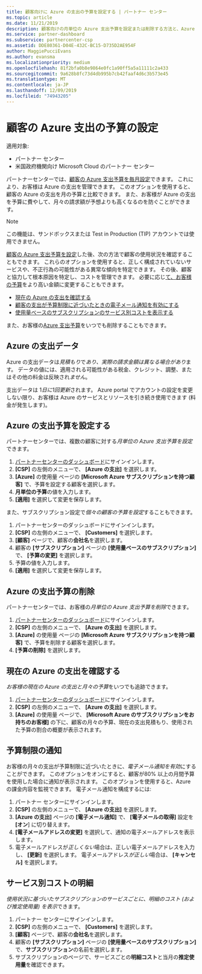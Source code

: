 ```yaml
---
title: 顧客向けに Azure の支出の予算を設定する | パートナー センター
ms.topic: article
ms.date: 11/21/2019
description: 顧客向けの月単位の Azure 支出予算を設定または削除する方法と、Azure の支出データを表示し、予算に関連する通知を設定する方法について説明します。
ms.service: partner-dashboard
ms.subservice: partnercenter-csp
ms.assetid: DDE80361-D04E-432C-BC15-D735D2AE954F
author: MaggiePucciEvans
ms.author: evansma
ms.localizationpriority: medium
ms.openlocfilehash: 81f2bfa0b8e9864e0fc1a90ff5a5a11111c2a433
ms.sourcegitcommit: 9a628b8fc73d4db995b7cb42faaf4d6c3b573e45
ms.translationtype: MT
ms.contentlocale: ja-JP
ms.lasthandoff: 12/09/2019
ms.locfileid: "74943205"
---
```

# <a name="set-an-azure-spending-budget-for-your-customers"></a>顧客の Azure 支出の予算の設定

適用対象:

- パートナー センター
- 米国政府機関向け Microsoft Cloud のパートナー センター

パートナーセンターでは、[顧客の Azure 支出予算を毎月設定](#set-azure-spending-budget)できます。 これにより、お客様は Azure の支出を管理できます。 このオプションを使用すると、顧客の Azure の支出を月の予算と比較できます。 また、お客様が Azure の支出を予算に費やして、月々の請求額が予想よりも高くなるのを防ぐことができます。


> [!NOTE]  
> この機能は、サンドボックスまたは Test in Production (TIP) アカウントでは使用できません。

[顧客の Azure 支出予算を設定](#set-azure-spending-budget)した後、次の方法で顧客の使用状況を確認することもできます。 これらのオプションを使用すると、正しく構成されていないサービスや、不正行為の可能性がある異常な傾向を特定できます。 その後、顧客と協力して根本原因を特定し、コストを管理できます。 必要に応じ[て、お客様の予算](#set-azure-spending-budget)をより高い金額に変更することもできます。

- [現在の Azure の支出を確認する](#check-current-azure-spending)
- [顧客の支出が予算制限に近づいたときの電子メール通知を有効にする](#notifications-for-budget-limits)
- [使用量ベースのサブスクリプションのサービス別コストを表示する](#itemized-costs-by-service)

また、お客様の[Azure 支出予算](#remove-azure-spending-budget)をいつでも削除することもできます。

## <a name="azure-spending-data"></a>Azure の支出データ

Azure の支出データは*見積もり*で*あり、実際の請求金額は異なる場合があり*ます。 データの値には、適用される可能性がある税金、クレジット、調整、またはその他の料金は反映され*ません*。

支出データは 1*日に1回更新*されます。 Azure portal でアカウントの設定を変更しない限り、お客様は Azure のサービスとリソースを引き続き使用できます (料金が発生します)。

## <a name="set-azure-spending-budget"></a>Azure の支出予算を設定する

パートナーセンターでは、複数の顧客に対する*月単位の Azure 支出予算を設定*できます。

1. [パートナーセンターのダッシュボード](https://partner.microsoft.com/dashboard/)にサインインします。
2. **[CSP]** の左側のメニューで、 **[Azure の支出]** を選択します。
3. **[Azure]** の使用量 ページの **[Microsoft Azure サブスクリプションを持つ顧客]** で、予算を設定する顧客を選択します。
4. **月単位の予算**の値を入力します。
5. **[適用]** を選択して変更を保存します。

また、サブスクリプション設定で*個々の顧客の予算を設定*することもできます。

1. パートナーセンターのダッシュボードにサインインします。
2. **[CSP]** の左側のメニューで、 **[Customers]** を選択します。
3. **[顧客]** ページで、顧客の**会社名**を選択します。
4. 顧客の **[サブスクリプション]** ページの **[使用量ベースのサブスクリプション]** で、 **[予算の変更]** を選択します。
5. 予算の値を入力します。
6. **[適用]** を選択して変更を保存します。

## <a name="remove-azure-spending-budget"></a>Azure の支出予算の削除

パートナーセンターでは、お客様の*月単位の Azure 支出予算を削除*できます。

1. [パートナーセンターのダッシュボード](https://partner.microsoft.com/dashboard/)にサインインします。
2. **[CSP]** の左側のメニューで、 **[Azure の支出]** を選択します。
3. **[Azure]** の使用量 ページの **[Microsoft Azure サブスクリプションを持つ顧客]** で、予算を削除する顧客を選択します。
4. **[予算の削除]** を選択します。

## <a name="check-current-azure-spending"></a>現在の Azure の支出を確認する

*お客様の現在の Azure の支出と月々の予算*をいつでも追跡できます。

1. [パートナーセンターのダッシュボード](https://partner.microsoft.com/dashboard/)にサインインします。
2. **[CSP]** の左側のメニューで、 **[Azure の支出]** を選択します。
3. **[Azure]** の使用量 ページで、 **[Microsoft Azure のサブスクリプションをお持ちのお客様]** の下に、顧客の月々の予算、現在の支出見積もり、使用された予算の割合の概要が表示されます。

## <a name="notifications-for-budget-limits"></a>予算制限の通知

お客様の月々の支出が予算制限に近づいたときに、*電子メール通知を有効*にすることができます。 このオプションをオンにすると、顧客が80% 以上の月間予算を使用した場合に通知が表示されます。 このオプションを使用すると、Azure の課金内容を監視できます。 電子メール通知を構成するには:

1. パートナー センターにサインインします。
2. **[CSP]** の左側のメニューで、 **[Azure の支出]** を選択します。
3. **[Azure の支出]** ページの **[電子メール通知]** で、 **[電子メールの取得]** 設定を **[オン**] に切り替えます。
4. **[電子メールアドレスの変更]** を選択して、通知の電子メールアドレスを表示します。
5. 電子メールアドレスが*正しくない*場合は、正しい電子メールアドレスを入力し、 **[更新]** を選択します。 電子メールアドレス*が正しい*場合は、 **[キャンセル]** を選択します。

## <a name="itemized-costs-by-service"></a>サービス別コストの明細

*使用状況に基づいたサブスクリプションのサービスごとに、明細のコスト (および推定使用量) を表示*できます。

1. パートナー センターにサインインします。
2. **[CSP]** の左側のメニューで、 **[Customers]** を選択します。
3. **[顧客]** ページで、顧客の**会社名**を選択します。
4. 顧客の **[サブスクリプション]** ページの **[使用量ベースのサブスクリプション]** で、**サブスクリプション**の名前を選択します。
5. サブスクリプションのページで、サービスごとの**明細コスト**と当月の**推定使用量**を確認できます。
